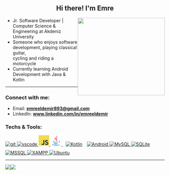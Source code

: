 <h2 align="center">Hi there! I'm Emre</h2>

<img align="right" src="https://media.giphy.com/media/qgQUggAC3Pfv687qPC/giphy.gif" width="275" height="245"/>

- Jr. Software Developer | Computer Science & Engineering at Akdeniz University
- Someone who enjoys software development, playing classical guitar,<br>
cycling and riding a motorcycle
- Currently learning Android Development with Java & Kotlin

---

<h3 align="left">Connect with me: </h3>

- Email: **emreeldemir893@gmail.com**
- LinkedIn: **www.linkedin.com/in/emreeldemir** 

<h3 align="left">Techs & Tools:</h3>
  <a href="https://git-scm.com/" target="_blank" rel=”noopener”> <img src="https://www.vectorlogo.zone/logos/git-scm/git-scm-icon.svg" alt="git" width="34" height="34"/> </a>
  <a href="https://code.visualstudio.com/" target="_blank" rel=”noopener”> <img src="https://upload.wikimedia.org/wikipedia/commons/thumb/9/9a/Visual_Studio_Code_1.35_icon.svg/1024px-Visual_Studio_Code_1.35_icon.svg.png" alt="vscode" width="34" height="34"/> </a>
  <a href="https://developer.mozilla.org/en-US/docs/Web/JavaScript" target="_blank" rel="noreferrer"> <img src="https://raw.githubusercontent.com/devicons/devicon/master/icons/javascript/javascript-original.svg" alt="javascript" width="34" height="34"/> </a>
  <a href="https://www.java.com" target="_blank" rel="noreferrer"> <img src="https://raw.githubusercontent.com/devicons/devicon/master/icons/java/java-original.svg" alt="java" width="34" height="34"/> </a>
  <a href="https://kotlinlang.org/" target="_blank"><img style="margin: 10px" src="https://profilinator.rishav.dev/skills-assets/kotlinlang-icon.svg" alt="Kotlin" width='34' height="34" /></a>
  <a href="https://developer.android.com/" target="_blank" rel=”noopener”> <img src="https://upload.wikimedia.org/wikipedia/commons/thumb/d/d7/Android_robot.svg/872px-Android_robot.svg.png" alt="Android" width="34" height="34"/> </a>
  <a href="https://www.mysql.com/" target="_blank" rel=”noopener”> <img src="https://www.freepnglogos.com/uploads/logo-mysql-png/logo-mysql-mysql-logo-png-images-are-download-crazypng-21.png" alt="MySQL" width="34" height="34"/> </a>
  <a href="https://sqlite.org/index.html" target="_blank" rel=”noopener”> <img src="https://upload.wikimedia.org/wikipedia/commons/thumb/9/97/Sqlite-square-icon.svg/2048px-Sqlite-square-icon.svg.png" alt="SQLite" width="34" height="34"/> </a>
  <a href="https://www.microsoft.com/tr-tr/sql-server" target="_blank" rel=”noopener”> <img src="https://cdn-icons-png.flaticon.com/512/5968/5968306.png" alt="MSSQL" width="34" height="34"/> </a>
  <a href="https://www.apachefriends.org/tr/index.html" target="_blank" rel=”noopener”> <img src="https://static-00.iconduck.com/assets.00/apps-xampp-icon-256x256-h4mje2zt.png" alt="XAMPP" width="34" height="34"/> </a>
  <a href="https://ubuntu.com/" target="_blank" rel=”noopener”> <img src="https://upload.wikimedia.org/wikipedia/commons/thumb/a/ab/Logo-ubuntu_cof-orange-hex.svg/1200px-Logo-ubuntu_cof-orange-hex.svg.png" alt="Ubuntu" width="34" height="34"/> </a>
  
  

---

<img src="https://github-readme-stats.vercel.app/api/top-langs/?username=emreeldemir&hide_border=true&theme=dracula&layout=compact&langs_count=8&hide_progress=true" align="left" />
<img src="https://github-readme-stats.vercel.app/api?username=emreeldemir&show_icons=true&theme=dracula&count_private=true&hide_border=true&hide=issues&include_all_commits=true&line_height=30" width="397" />
